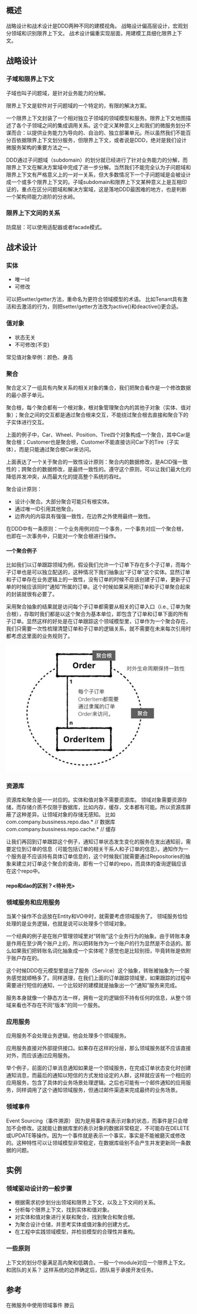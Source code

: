 

## 概述
战略设计和战术设计是DDD两种不同的建模视角。
战略设计偏高层设计，宏观划分领域和识别限界上下文。
战术设计偏重实现层面，用建模工具细化限界上下文。

## 战略设计
### 子域和限界上下文
子域也叫子问题域，是针对业务能力的分解。

限界上下文是软件对于问题域的一个特定的，有限的解决方案。

一个限界上下文封装了一个相对独立子领域的领域模型和服务。限界上下文地图描述了各个子领域之间的集成调用关系。这个定义某种意义上和我们的微服务划分不谋而合：以提供业务能力为导向的、自治的、独立部署单元。所以虽然我们不能百分百依据限界上下文划分服务，但限界上下文，或者说是DDD，绝对是我们设计微服务架构的重要方法之一。

DDD通过子问题域（subdomain）的划分就已经进行了针对业务能力的分解，而限界上下文在解决方案域中完成了进一步分解。当然我们不能完全认为子问题域和限界上下文有严格意义上的一对一关系，但大多数情况下一个子问题域是会被设计成一个或多个限界上下文的。子域subdomain和限界上下文某种意义上是互相印证的，重点在区分问题域和解决方案域，这是落地DDD最困难的地方，也是判断一个架构师能力进阶的分水岭。

### 限界上下文间的关系
防腐层：可以使用适配器或者facade模式。


## 战术设计


### 实体
- 唯一id
- 可修改

可以把setter/getter方法，重命名为更符合领域模型的术语。
比如Tenant具有激活和去激活的行为，则把setter/getter方法改为active()和deactive()更合适。

### 值对象
- 状态无关
- 不可修改(不变)

常见值对象举例：颜色、身高

### 聚合
聚合定义了一组具有内聚关系的相关对象的集合，我们把聚合看作是一个修改数据的最小原子单元。

聚合根，每个聚合都有一个根对象，根对象管理聚合内的其他子对象（实体、值对象）；聚合之间的交互都是通过聚合根来交互，不能绕过聚合根去直接和聚合下的子实体进行交互。

上面的例子中，Car、Wheel、Position、Tire四个对象构成一个聚合，其中Car是聚合根；Customer也是聚合根，Customer不能直接访问Car下的Tire（子实体），而是只能通过聚合根Car来访问。

上面表达了一个关于聚合的一致性设计原则：聚合内的数据修改，是ACID强一致性的；跨聚合的数据修改，是最终一致性的。遵守这个原则，可以让我们最大化的降低并发冲突，从而最大化的提高整个系统的吞吐。

聚合设计原则：
- 设计小聚合。大部分聚合可能只有根实体。
- 通过唯一ID引用其他聚合。
- 边界内的内容具有强强一致性，在边界之外使用最终一致性。

在DDD中有一条原则：一个业务用例对应一个事务，一个事务对应一个聚合根，也即在一次事务中，只能对一个聚合根进行操作。  

#### 一个聚合例子
比如我们以订单跟踪领域为例，假设我们允许一个订单下存在多个子订单，而每个子订单也是可以独立配送的，这种情况下我们抽象出“子订单”这个实体。显然订单和子订单存在业务逻辑上的一致性，没有订单的时候不应该创建子订单，更新子订单的时候应该同时“通知”所属的订单。这个时候如果采用把订单和子订单聚合起来的封装就很有必要了。

采用聚合抽象的结果就是访问每个子订单都需要从相关的订单入口（i.e., 订单为聚合根），存取时我们都是以这个聚合为基本单位，即包含了订单和订单下面的所有子订单。显然这样的好处是在订单跟踪这个领域模型里，订单作为一个聚合存在，我们只需要一次性梳理清楚订单和子订单的逻辑关系，就不需要在未来每次引用时都考虑这里面的业务规则了。

![ ](images/Aggregate.jpg)

### 资源库
资源库和聚合是一一对应的。实体和值对象不需要资源库。
领域对象需要资源存储，而存储介质不仅限于数据库，比如内存，缓存，文本都有可能。所以资源库屏蔽了这种差异。让领域对象的存储无感知。
比如com.company.bussiness.repo.dao.* // 数据库
com.company.bussiness.repo.cache.* // 缓存

让我们再回到订单跟踪这个例子，通知订单状态发生变化的服务在发出通知前，需要定位到订单的信息（可能包括订单的相关干系人和子订单的信息）。通知作为一个服务是不应该持有具体订单信息的，这个时候我们就需要通过Repositories的抽象来建立对订单这个聚合的查询，即有一个订单的repo，而具体的查询逻辑应该在这个repo中。

#### repo和dao的区别？<待补充>



### 领域服务和应用服务
当某个操作不合适放在Entity和VO中时，就需要考虑领域服务了。
领域服务恰恰处理的是业务逻辑，也就是说可以处理多个领域对象。

一个经典的例子是在账户管理领域里对“转账”这个业务行为的抽象。由于转账本身是作用在至少两个账户上的，所以把转账作为一个账户的行为显然是不合适的。那么如果我们把转账名词化抽象成一个实体呢？感觉也是比较别扭，毕竟转账是依附于账户存在的。

这个时候DDD在元模型里提出了服务（Service）这个抽象，转账被抽象为一个服务感觉就顺畅多了。同样道理，在我们上面的订单跟踪领域里，如果跟踪的过程中需要进行短信的通知，一个比较好的建模就是抽象出一个“通知”服务来完成。

服务本身就像一个静态方法一样，拥有一定的逻辑但不持有任何的信息，从整个领域来看也不存在不同“版本”的同一个服务。

### 应用服务
应用服务不会处理业务逻辑，他会处理多个领域服务。

应用服务直接对外部提供接口。如果存在这样的分层，那么领域服务就不应该直接对外，而应该通过应用服务。

举个例子，前面的订单消息通知如果是一个领域服务，在完成订单状态变化时创建通知消息，而最后的通知以短信的方式发给设定的人群，这样就应该有一个相应的应用服务，包含了具体的业务场景处理逻辑。之后也可能有一个邮件通知的应用服务，同样调用了这个通知领域服务，但通过邮件渠道来完成最终的业务场景。

### 领域事件
Event Sourcing（事件溯源）
因为是用事件来表示对象的状态，而事件是只会增加不会修改。这就能让数据库里的表示对象的数据非常稳定，不可能存在DELETE或UPDATE等操作。因为一个事件就是表示一个事实，事实是不能被磨灭或修改的。这种特性可以让领域模型非常稳定，在数据库级别不会产生并发更新同一条数据的问题。


## 实例
### 领域驱动设计的一般步骤

- 根据需求初步划分出领域和限界上下文，以及上下文间的关系。
- 分析每个限界上下文，找到实体和值对象。
- 对实体和值对象进行关联和聚合，找到聚合和聚合根。
- 为聚合设计仓储，并思考实体或值对象的创建方式。
- 在工程中实践领域模型，并检验模型的合理性并重构。


### 一些原则
上下文的划分尽量满足高内聚和低耦合。一般一个module对应一个限界上下文。
和团队的关系？ 这样系统的边界确定后，团队易于承接开发任务。


## 参考
在微服务中使用领域事件   滕云
















